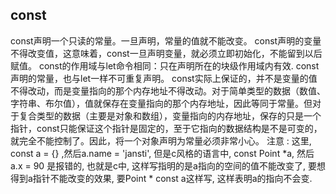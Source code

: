 ## const
const声明一个只读的常量。一旦声明，常量的值就不能改变。
const声明的变量不得改变值，这意味着，const一旦声明变量，就必须立即初始化，不能留到以后赋值。
const的作用域与let命令相同：只在声明所在的块级作用域内有效. 
const声明的常量，也与let一样不可重复声明。
const实际上保证的，并不是变量的值不得改动，而是变量指向的那个内存地址不得改动。对于简单类型的数据（数值、字符串、布尔值），值就保存在变量指向的那个内存地址，因此等同于常量。但对于复合类型的数据（主要是对象和数组），变量指向的内存地址，保存的只是一个指针，const只能保证这个指针是固定的，至于它指向的数据结构是不是可变的，就完全不能控制了。因此，将一个对象声明为常量必须非常小心。 
注意 : 这里, const a = {} ,然后a.name = 'jansti', 但是c风格的语言中, const Point *a, 然后a.x = 90 是报错的, 也就是c中, 这样写指明的是a指向的空间的值不能改变了, 要想得到a指针不能改变的效果, 要Point * const a这样写, 这样表明a的指向不会变. 
